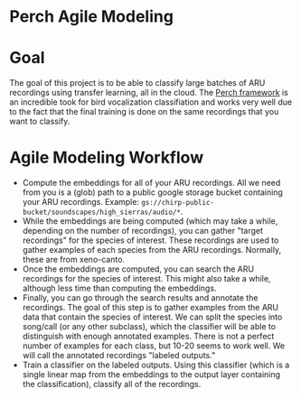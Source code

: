 # Perch Agile Modeling

# Goal

The goal of this project is to be able to classify large batches of ARU recordings using transfer learning, all in the cloud. The [Perch framework](https://github.com/google-research/perch) is an incredible took for bird vocalization classifiation and works very well due to the fact that the final training is done on the same recordings that you want to classify. 

# Agile Modeling Workflow

- Compute the embeddings for all of your ARU recordings. All we need from you is a (glob) path to a public google storage bucket containing your ARU recordings. Example: `gs://chirp-public-bucket/soundscapes/high_sierras/audio/*`.
- While the embeddings are being computed (which may take a while, depending on the number of recordings), you can gather "target recordings" for the species of interest. These recordings are used to gather examples of each species from the ARU recordings. Normally, these are from xeno-canto.
- Once the embeddings are computed, you can search the ARU recordings for the species of interest. This might also take a while, although less time than computing the embeddings.
- Finally, you can go through the search results and annotate the recordings. The goal of this step is to gather examples from the ARU data that contain the species of interest. We can split the species into song/call (or any other subclass), which the classifier will be able to distinguish with enough annotated examples. There is not a perfect number of examples for each class, but 10-20 seems to work well. We will call the annotated recordings "labeled outputs."
- Train a classifier on the labeled outputs. Using this classifier (which is a single linear map from the embeddings to the output layer containing the classification), classify all of the recordings.

